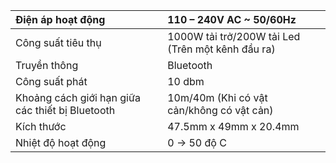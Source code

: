 ﻿|Điện áp hoạt động|110 – 240V AC ~ 50/60Hz|
| :- | :- |
|Công suất tiêu thụ|1000W tải trở/200W tải Led (Trên một kênh đầu ra)|
|Truyền thông|Bluetooth|
|Công suất phát|10 dbm|
|Khoảng cách giới hạn giữa các thiết bị Bluetooth|10m/40m (Khi có vật cản/không có vật cản)|
|Kích thước|47\.5mm x 49mm x 20.4mm|
|Nhiệt độ hoạt động|0 -> 50 độ C|

